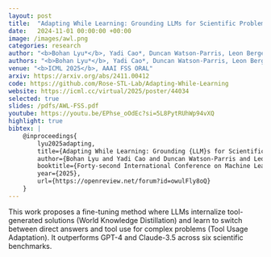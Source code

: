```yaml
---
layout: post
title:  "Adapting While Learning: Grounding LLMs for Scientific Problems with Intelligent Tool Usage Adaptation"
date:   2024-11-01 00:00:00 +00:00
image: /images/awl.png
categories: research
author: "<b>Bohan Lyu*</b>, Yadi Cao*, Duncan Watson-Parris, Leon Bergen, Taylor Berg-Kirkpatrick, Rose Yu"
authors: "<b>Bohan Lyu*</b>, Yadi Cao*, Duncan Watson-Parris, Leon Bergen, Taylor Berg-Kirkpatrick, Rose Yu"
venue: "<b>ICML 2025</b>, AAAI FSS ORAL"
arxiv: https://arxiv.org/abs/2411.00412
code: https://github.com/Rose-STL-Lab/Adapting-While-Learning
website: https://icml.cc/virtual/2025/poster/44034
selected: true
slides: /pdfs/AWL-FSS.pdf
youtube: https://youtu.be/EPhse_oOdEc?si=5L8PytRUhWp94vXQ
highlight: true
bibtex: |
    @inproceedings{
        lyu2025adapting,
        title={Adapting While Learning: Grounding {LLM}s for Scientific Problems with Tool Usage Adaptation},
        author={Bohan Lyu and Yadi Cao and Duncan Watson-Parris and Leon Bergen and Taylor Berg-Kirkpatrick and Rose Yu},
        booktitle={Forty-second International Conference on Machine Learning},
        year={2025},
        url={https://openreview.net/forum?id=owulFly8oQ}
    }
---
```

This work proposes a fine-tuning method where LLMs internalize tool-generated solutions (World Knowledge Distillation) and learn to switch between direct answers and tool use for complex problems (Tool Usage Adaptation). It outperforms GPT-4 and Claude-3.5 across six scientific benchmarks.